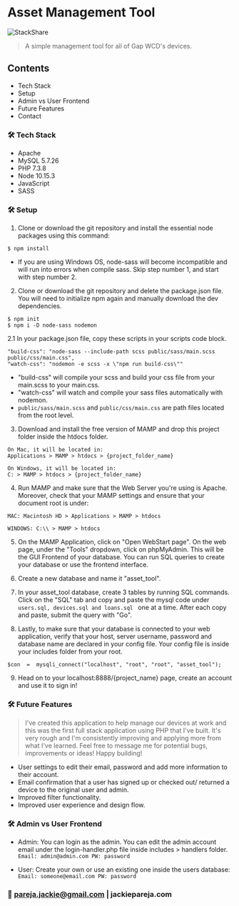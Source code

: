 # Asset Management Tool
![StackShare](https://img.shields.io/badge/wcd-asset%20tool-orange)

> A simple management tool for all of Gap WCD's devices.

## Contents

- Tech Stack
- Setup
- Admin vs User Frontend
- Future Features
- Contact


### :hammer_and_wrench: Tech Stack
- Apache
- MySQL 5.7.26
- PHP 7.3.8
- Node 10.15.3
- JavaScript
- SASS

### :hammer_and_wrench: Setup
1. Clone or download the git repository and install the essential node packages using this command:
```
$ npm install
```
- If you are using Windows OS, node-sass will become incompatible and will run into errors when compile sass. Skip step number 1, and start with step number 2.

2. Clone or download the git repository and delete the package.json file. You will need to initialize npm again and manually download the dev dependencies.
```
$ npm init
$ npm i -D node-sass nodemon
```
2.1 In your package.json file, copy these scripts in your scripts code block.
```
"build-css": "node-sass --include-path scss public/sass/main.scss public/css/main.css",
"watch-css": "nodemon -e scss -x \"npm run build-css\""
```
- "build-css" will compile your scss and build your css file from your main.scss to your main.css.
- "watch-css" will watch and compile your sass files automatically with nodemon.
- ``public/sass/main.scss`` and ``public/css/main.css`` are path files located from the root level.

3. Download and install the free version of MAMP and drop this project folder inside the htdocs folder.
```
On Mac, it will be located in:
Applications > MAMP > htdocs > {project_folder_name}

On Windows, it will be located in:
C: > MAMP > htdocs > {project_folder_name}
```


4. Run MAMP and make sure that the Web Server you're using is Apache. Moreover, check that your MAMP settings and ensure that your document root is under:
```
MAC: Macintosh HD > Applications > MAMP > htdocs

WINDOWS: C:\\ > MAMP > htdocs
```

5. On the MAMP Application, click on "Open WebStart page". On the web page, under the "Tools" dropdown, click on phpMyAdmin. This will be the GUI Frontend of your database. You can run SQL queries to create your database or use the frontend interface.

6. Create a new database and name it "asset_tool".

7. In your asset_tool database, create 3 tables by running SQL commands. Click on the "SQL" tab and copy and paste the mysql code under ``users.sql, devices.sql and loans.sql `` one at a time. After each copy and paste, submit the query with "Go".

8. Lastly, to make sure that your database is connected to your web application, verify that your host, server username, password and database name are declared in your config file. Your config file is inside your includes folder from your root.
```
$con  =  mysqli_connect("localhost", "root", "root", "asset_tool");
```

9. Head on to your localhost:8888/{project_name} page, create an account and use it to sign in!


### :hammer_and_wrench: Future Features
> I've created this application to help manage our devices at work and this was the first full stack application using PHP that I've built. It's very rough and I'm consistently improving and applying more from what I've learned. Feel free to message me for potential bugs, improvements or ideas! Happy building!

- User settings to edit their email, password and add more information to their account.
- Email confirmation that a user has signed up or checked out/ returned a device to the original user and admin.
- Improved filter functionality.
- Improved user experience and design flow.

### :hammer_and_wrench: Admin vs User Frontend

- Admin: You can login as the admin. You can edit the admin account email under the login-handler.php file inside includes > handlers folder.
``Email: admin@admin.com PW: password``

- User: Create your own or use an existing one inside the users database:
``Email: someone@email.com PW: password``

### :pushpin: pareja.jackie@gmail.com | jackiepareja.com
